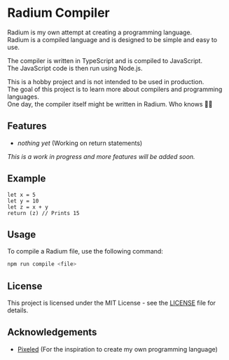 # Radium Compiler

Radium is my own attempt at creating a programming language. <br>
Radium is a compiled language and is designed to be simple and easy to use.

The compiler is written in TypeScript and is compiled to JavaScript. <br>
The JavaScript code is then run using Node.js. <br>

This is a hobby project and is not intended to be used in production. <br>
The goal of this project is to learn more about compilers and programming languages.<br>
One day, the compiler itself might be written in Radium. Who knows 🤷‍♂️

## Features

- _nothing yet_ (Working on return statements)

_This is a work in progress and more features will be added soon._

## Example

```radium
let x = 5
let y = 10
let z = x + y
return (z) // Prints 15
```

## Usage

To compile a Radium file, use the following command:

```bash
npm run compile <file>
```

## License

This project is licensed under the MIT License - see the [LICENSE](LICENSE) file for details.

## Acknowledgements

- [Pixeled](https://www.youtube.com/@pixeled-yt) (For the inspiration to create my own programming language)